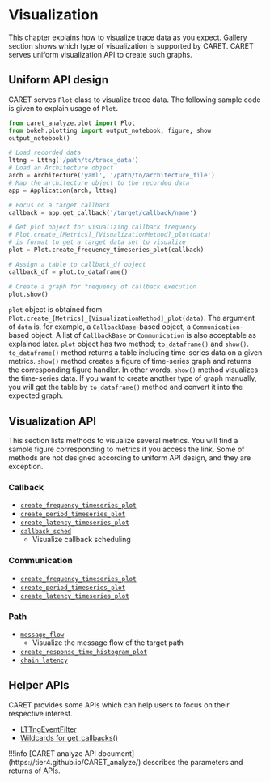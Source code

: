 # Visualization

This chapter explains how to visualize trace data as you expect. [Gallery](../gallery.md) section shows which type of visualization is supported by CARET. CARET serves uniform visualization API to create such graphs.

## Uniform API design

CARET serves `Plot` class to visualize trace data. The following sample code is given to explain usage of `Plot`.

```python
from caret_analyze.plot import Plot
from bokeh.plotting import output_notebook, figure, show
output_notebook()

# Load recorded data
lttng = Lttng('/path/to/trace_data')
# Load an Architecture object
arch = Architecture('yaml', '/path/to/architecture_file')
# Map the architecture object to the recorded data
app = Application(arch, lttng)

# Focus on a target callback
callback = app.get_callback('/target/callback/name')

# Get plot object for visualizing callback frequency
# Plot.create_[Metrics]_[VisualizationMethod]_plot(data)
# is format to get a target data set to visualize
plot = Plot.create_frequency_timeseries_plot(callback)

# Assign a table to callback_df object
callback_df = plot.to_dataframe()

# Create a graph for frequency of callback execution
plot.show()
```

`plot` object is obtained from `Plot.create_[Metrics]_[VisualizationMethod]_plot(data)`. The argument of `data` is, for example, a `CallbackBase`-based object, a `Communication`-based object. A list of `CallbackBase` or `Communication` is also acceptable as explained later.
`plot` object has two method; `to_dataframe()` and `show()`.
`to_dataframe()` method returns a table including time-series data on a given metrics.
`show()` method creates a figure of time-series graph and returns the corresponding figure handler. In other words, `show()` method visualizes the time-series data.
If you want to create another type of graph manually, you will get the table by `to_dataframe()` method and convert it into the expected graph.

## Visualization API

This section lists methods to visualize several metrics. You will find a sample figure corresponding to metrics if you access the link.
Some of methods are not designed according to uniform API design, and they are exception.

### Callback

- [`create_frequency_timeseries_plot`](./frequency/frequency.md#callback)
- [`create_period_timeseries_plot`](./period/period.md#callback)
- [`create_latency_timeseries_plot`](./latency/latency.md#callback)
- [`callback_sched`](./callback_scheduling/callback_scheduling_visualization.md)
  - Visualize callback scheduling

### Communication

- [`create_frequency_timeseries_plot`](./frequency/frequency.md#communication)
- [`create_period_timeseries_plot`](./period/period.md#communication)
- [`create_latency_timeseries_plot`](./latency/latency.md#communication)

### Path

- [`message_flow`](./path/message_flow.md)
  - Visualize the message flow of the target path
- [`create_response_time_histogram_plot`](./path/response_time.md)
- [`chain_latency`](./path/chain_latency.md)

## Helper APIs

CARET provides some APIs which can help users to focus on their respective interest.

- [LTTngEventFilter](./filter/lttng_event_filter.md)
- [Wildcards for get_callbacks()](./search/wildcards_for_get_callbacks.md)

<prettier-ignore-start>
!!!info
    [CARET analyze API document](https://tier4.github.io/CARET_analyze/) describes the parameters and returns of APIs.
<prettier-ignore-end>
